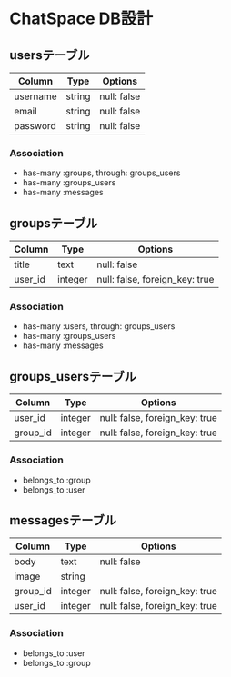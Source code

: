 # ChatSpace DB設計
## usersテーブル

|Column|Type|Options|
|------|----|-------|
|username|string|null: false|
|email|string|null: false|
|password|string|null: false| 

### Association
- has-many :groups, through: groups_users
- has-many :groups_users
- has-many :messages


## groupsテーブル

|Column|Type|Options|
|------|----|-------|
|title|text|null: false|
|user_id|integer|null: false, foreign_key: true|

### Association
- has-many :users, through: groups_users
- has-many :groups_users
- has-many :messages


## groups_usersテーブル

|Column|Type|Options|
|------|----|-------|
|user_id|integer|null: false, foreign_key: true|
|group_id|integer|null: false, foreign_key: true|

### Association
- belongs_to :group
- belongs_to :user


## messagesテーブル

|Column|Type|Options|
|------|----|-------|
|body|text|null: false|
|image|string|
|group_id|integer|null: false, foreign_key: true|
|user_id|integer|null: false, foreign_key: true|

### Association
- belongs_to :user
- belongs_to :group
